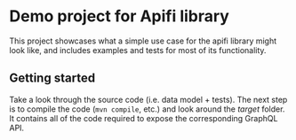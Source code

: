 # Demo project for Apifi library

This project showcases what a simple use case for the apifi library might look like, and includes examples and tests for most of its functionality. 

## Getting started
Take a look through the source code (i.e. data model + tests). The next step is to compile the code (`mvn compile`, etc.) and look around the *target* folder. It contains all of the code required to expose the corresponding GraphQL API. 
